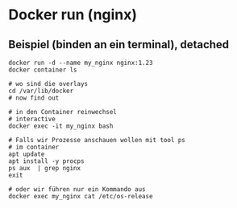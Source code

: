 # Docker run  (nginx) 

## Beispiel (binden an ein terminal), detached

```
docker run -d --name my_nginx nginx:1.23
docker container ls 
```

```
# wo sind die overlays
cd /var/lib/docker
# now find out 
```


```
# in den Container reinwechsel
# interactive 
docker exec -it my_nginx bash
```

```
# Falls wir Prozesse anschauen wollen mit tool ps
# im container
apt update
apt install -y procps
ps aux  | grep nginx
exit
```

```
# oder wir führen nur ein Kommando aus
docker exec my_nginx cat /etc/os-release
```
